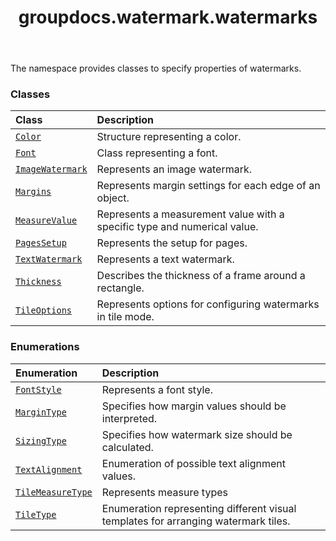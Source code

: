 ﻿---
title: groupdocs.watermark.watermarks
second_title: GroupDocs.Watermark for Python via .NET API References
description: 
type: docs
url: /python-net/groupdocs.watermark.watermarks/
is_root: false
weight: 10
---

The namespace provides classes to specify properties of watermarks.

### Classes
| Class | Description |
| :- | :- |
| [`Color`](/watermark/python-net/groupdocs.watermark.watermarks/color) | Structure representing a color. |
| [`Font`](/watermark/python-net/groupdocs.watermark.watermarks/font) | Class representing a font. |
| [`ImageWatermark`](/watermark/python-net/groupdocs.watermark.watermarks/imagewatermark) | Represents an image watermark. |
| [`Margins`](/watermark/python-net/groupdocs.watermark.watermarks/margins) | Represents margin settings for each edge of an object. |
| [`MeasureValue`](/watermark/python-net/groupdocs.watermark.watermarks/measurevalue) | Represents a measurement value with a specific type and numerical value. |
| [`PagesSetup`](/watermark/python-net/groupdocs.watermark.watermarks/pagessetup) | Represents the setup for pages. |
| [`TextWatermark`](/watermark/python-net/groupdocs.watermark.watermarks/textwatermark) | Represents a text watermark. |
| [`Thickness`](/watermark/python-net/groupdocs.watermark.watermarks/thickness) | Describes the thickness of a frame around a rectangle. |
| [`TileOptions`](/watermark/python-net/groupdocs.watermark.watermarks/tileoptions) | Represents options for configuring watermarks in tile mode. |


### Enumerations
| Enumeration | Description |
| :- | :- |
| [`FontStyle`](/watermark/python-net/groupdocs.watermark.watermarks/fontstyle) | Represents a font style. |
| [`MarginType`](/watermark/python-net/groupdocs.watermark.watermarks/margintype) | Specifies how margin values should be interpreted. |
| [`SizingType`](/watermark/python-net/groupdocs.watermark.watermarks/sizingtype) | Specifies how watermark size should be calculated. |
| [`TextAlignment`](/watermark/python-net/groupdocs.watermark.watermarks/textalignment) | Enumeration of possible text alignment values. |
| [`TileMeasureType`](/watermark/python-net/groupdocs.watermark.watermarks/tilemeasuretype) | Represents measure types |
| [`TileType`](/watermark/python-net/groupdocs.watermark.watermarks/tiletype) | Enumeration representing different visual templates for arranging watermark tiles. |


